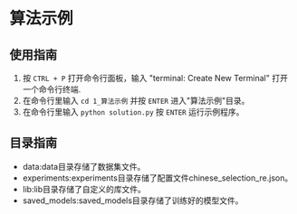 # 算法示例

## 使用指南

1. 按 `CTRL + P` 打开命令行面板，输入 "terminal: Create New Terminal" 打开一个命令行终端.
2. 在命令行里输入 `cd 1_算法示例` 并按 `ENTER` 进入"算法示例"目录。
3. 在命令行里输入 `python solution.py` 按 `ENTER` 运行示例程序。


## 目录指南

- data:data目录存储了数据集文件。
- experiments:experiments目录存储了配置文件chinese_selection_re.json。
- lib:lib目录存储了自定义的库文件。
- saved_models:saved_models目录存储了训练好的模型文件。
